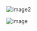 
![image2](https://user-images.githubusercontent.com/67471717/114307708-7c237000-9afe-11eb-939d-33f1d8f1ca8f.PNG)


![image](https://user-images.githubusercontent.com/67471717/114307647-35ce1100-9afe-11eb-877a-5e02af9dff1c.PNG)

